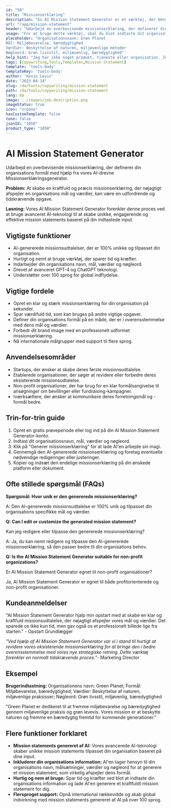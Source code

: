 ```yaml
---
id: "50"
title: "Missionserklæring"
description: "En AI Mission Statement Generator er et værktøj, der benytter kunstig intelligens til at skabe korte og kraftfulde mission statements for din organisation eller virksomhed. Ved at angive nogle nøgleord og mål vil generatoren automatisk generere en mission statement, der er i overensstemmelse med din organisations mål og værdier."
url: "/app/mission-statement"
header: "Udarbejd en overbevisende missionserklæring, der definerer din organisations formål."
usage: "For at bruge dette værktøj, skal du blot indtaste dit organisationsnavn, nøgleord, mål og værdier. Dette AI-model vil derefter generere en klar, unik og engagerende missionserklæring baseret på dine input."
placeholder: "Organisationsnavn: Grøn Planet
Mål: Miljøbevarelse, bæredygtighed
Værdier: Beskyttelse af naturen, miljøvenlige metoder
Nøgleord: Grøn livsstil, miljøvenlig, bæredygtighed"
help_hint: "Jeg har ikke noget produkt, tjeneste eller organisation. Jeg er en sproglig AI-assistent, der er designet til at hjælpe med sprogrelaterede opgaver."
tags: [Copywriting,Tools,Templates,Mission Statement]
template: 'tools-body'
templateKey: 'tools-body'
author: 'Kevin Levin'
date: "2023-04-14"
slug: /da/tools/copywriting/mission-statement
path: /da/tools/copywriting/mission-statement
lang: da
image: ../images/job-description.png
imageStatus: true
icon: "vrpano"
hasCustomTemplate: false
tone: false
jsonId: "1050"
product_type: "1050"
---
```


# AI Mission Statement Generator

Udarbejd en overbevisende missionserklæring, der definerer din organisations formål med hjælp fra vores AI-drevne Missionserklæringsgenerator.

**Problem:** At skabe en kraftfuld og præcis missionserklæring, der nøjagtigt afspejler en organisations mål og værdier, kan være en udfordrende og tidskrævende opgave.

**Løsning:** Vores AI Mission Statement Generator forenkler denne proces ved at bruge avanceret AI-teknologi til at skabe unikke, engagerende og effektive mission statements baseret på din indtastede input.

## Vigtigste funktioner

- AI-genererede missionsudtalelser, der er 100% unikke og tilpasset din organisation.
- Hurtigt og nemt at bruge værktøj, der sparer tid og kræfter.
- Indarbejder din organisations navn, mål, værdier og nøgleord.
- Drevet af avanceret GPT-4 og ChatGPT teknologi.
- Understøtter over 100 sprog for global indflydelse.

## Vigtige fordele

- Opret en klar og stærk missionserklæring for din organisation på sekunder.
- Spar værdifuld tid, som kan bruges på andre vigtige opgaver.
- Definer din organisations formål på en måde, der er i overensstemmelse med dens mål og værdier.
- Forbedr dit brand image med en professionelt udformet missionserklæring.
- Nå internationale målgrupper med support til flere sprog.

## Anvendelsesområder

- Startups, der ønsker at skabe deres første missionsudtalelse.
- Etablerede organisationer, der søger at revidere eller forbedre deres eksisterende missionsudtalelse.
- Non-profit organisationer, der har brug for en klar formålsangivelse til ansøgninger om bevillinger eller fundraising-kampagner.
- Iværksættere, der ønsker at kommunikere deres forretningsmål og -formål bedre.

## Trin-for-trin guide

1. Opret en gratis prøveperiode eller log ind på din AI Mission Statement Generator-konto.
2. Indtast dit organisationsnavn, mål, værdier og nøgleord.
3. Klik på "Generer missionserklæring" for at lade AI'en arbejde sin magi.
4. Gennemgå den AI-genererede missionserklæring og foretag eventuelle nødvendige redigeringer eller justeringer.
5. Kopier og indsæt den endelige missionserklæring på din ønskede platform eller dokument.

## Ofte stillede spørgsmål (FAQs)

**Spørgsmål: Hvor unik er den genererede missionserklæring?**

A: Den AI-genererede missionsudtalelse er 100% unik og tilpasset din organisations specifikke mål og værdier.

**Q: Can I edit or customize the generated mission statement?**

Kan jeg redigere eller tilpasse den genererede missionserklæring?

A: Ja, du kan nemt redigere og tilpasse den AI-genererede missionserklæring, så den passer bedre til din organisations behov.

**Q: Is the AI Mission Statement Generator suitable for non-profit organizations?**

Er AI Mission Statement Generator egnet til non-profit organisationer?

Ja, AI Mission Statement Generator er egnet til både profitorienterede og non-profit organisationer.

## Kundeanmeldelser

"AI Mission Statement Generator hjalp min opstart med at skabe en klar og kraftfuld missionsudtalelse, der nøjagtigt afspejler vores mål og værdier. Det sparede os ikke kun tid, men gav også os et professionelt billede lige fra starten." - Opstart Grundlægger

_"Ved hjælp af AI Mission Statement Generator var vi i stand til hurtigt at revidere vores eksisterende missionserklæring for at bringe den i bedre overensstemmelse med vores nye strategiske retning. Dette værktøj forenkler en normalt tidskrævende proces."_- Marketing Director

## Eksempel

**Brugerindtastning:** Organisationens navn: Green Planet; Formål: Miljøbevarelse, bæredygtighed; Værdier: Beskyttelse af naturen, miljøvenlige praksisser; Nøgleord: Grøn livsstil, miljøvenlig, bæredygtighed

"Green Planet er dedikeret til at fremme miljøbevarelse og bæredygtighed gennem miljøvenlige praksis og grøn levevis. Vores mission er at beskytte naturen og fremme en bæredygtig fremtid for kommende generationer."

## Flere funktioner forklaret

- **Mission statements genereret af AI:** Vores avancerede AI-teknologi skaber unikke mission statements tilpasset din organisation baseret på dine input.
- **Inkluderer din organisations information:** AI'en tager hensyn til din organisations navn, målsætninger, værdier og nøgleord for at generere et mission statement, som virkelig afspejler dens formål.
- **Hurtig og nem at bruge:** Spar tid og kræfter ved blot at indtaste din organisations information og lade AI'en generere et kraftfuldt mission statement for dig.
- **Flersproget support:** Opnå international rækkevidde og skab global indvirkning med mission statements genereret af AI på over 100 sprog.
